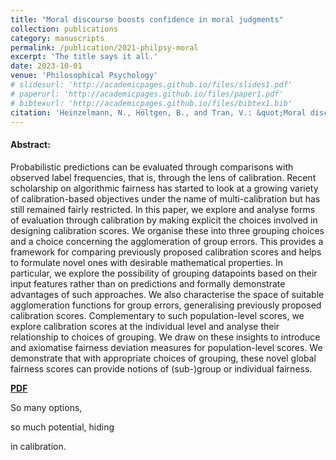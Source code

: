 ```yaml
---
title: "Moral discourse boosts confidence in moral judgments"
collection: publications
category: manuscripts
permalink: /publication/2021-philpsy-moral
excerpt: 'The title says it all.'
date: 2023-10-01
venue: 'Philosophical Psychology'
# slidesurl: 'http://academicpages.github.io/files/slides1.pdf'
# paperurl: 'http://academicpages.github.io/files/paper1.pdf'
# bibtexurl: 'http://academicpages.github.io/files/bibtex1.bib'
citation: 'Heinzelmann, N., Höltgen, B., and Tran, V.: &quot;Moral discourse boosts confidence in moral judgments.&quot; <i>Philosophical Psychology 34.</i> 2021.'
---
```

#### Abstract:
Probabilistic predictions can be evaluated through comparisons with observed label frequencies, that is, through the lens of calibration. Recent scholarship on algorithmic fairness has started to look at a growing variety of calibration-based objectives under the name of multi-calibration but has still remained fairly restricted. In this paper, we explore and analyse forms of evaluation through calibration by making explicit the choices involved in designing calibration scores. We organise these into three grouping choices and a choice concerning the agglomeration of group errors. This provides a framework for comparing previously proposed calibration scores and helps to formulate novel ones with desirable mathematical properties. In particular, we explore the possibility of grouping datapoints based on their input features rather than on predictions and formally demonstrate advantages of such approaches. We also characterise the space of suitable agglomeration functions for group errors, generalising previously proposed calibration scores. Complementary to such population-level scores, we explore calibration scores at the individual level and analyse their relationship to choices of grouping. We draw on these insights to introduce and axiomatise fairness deviation measures for population-level scores. We demonstrate that with appropriate choices of grouping, these novel global fairness scores can provide notions of (sub-)group or individual fairness.

[**PDF**]('https://dl.acm.org/doi/pdf/10.1145/3593013.3594068')

So many options,

so much potential, hiding

in calibration.

